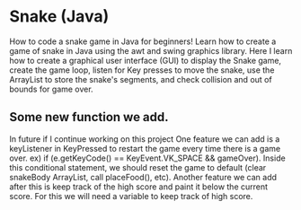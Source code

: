 # Snake (Java)

How to code a snake game in Java for beginners! Learn how to create a game of snake in Java using the awt and swing graphics library. Here I learn how to create a graphical user interface (GUI) to display the Snake game, create the game loop, listen for Key presses to move the snake, use the ArrayList to store the snake's segments, and check collision and out of bounds for game over.


## Some new function we add.
 In future if I continue working on this project One feature we can add is a keyListener in KeyPressed to restart the game every time there is a game over. ex) if (e.getKeyCode() == KeyEvent.VK_SPACE && gameOver). Inside this conditional statement, we should reset the game to default (clear snakeBody ArrayList, call placeFood(), etc). Another feature we can add after this is keep track of the high score and paint it below the current score. For this we will need a variable to keep track of high score.
